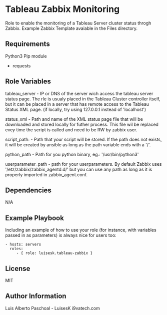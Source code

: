 Tableau Zabbix Monitoring
=========

Role to enable the monitoring of a Tableau Server cluster status throgh Zabbix.
Example Zabbix Template avaiable in the Files directory.

Requirements
------------

Python3
Pip module
  - requests


Role Variables
--------------

tableau_server - IP or DNS of the server wich access the tableau server status page. The rle is usualy placed in the Tableau Cluster controller itself, but it can be placed in a server that has remote access to the Tableau Status XML page. (if locally, try using 127.0.0.1 instead of 'localhost')

status_xml - Path and name of the XML status page file that will be downloaded and stored locally for futher process. This file wil be replaced evey time the script is called and need to be RW by zabbix user.

script_path: - Path that your script will be stored. If the path does not exists, it will be created by ansible as long as the path variable ends with a '/'.

python_path - Path for you python binary, eg.: '/usr/bin/python3'

userparameter_path - path for your userparameters. By default Zabbix uses '/etz/zabbix/zabbix_agentd.d/' but you can use any path as long as it is properly imported in zabbix_agent.conf.


Dependencies
------------

N/A

Example Playbook
----------------

Including an example of how to use your role (for instance, with variables passed in as parameters) is always nice for users too:

    - hosts: servers
      roles:
         - { role: luisesk.tableau-zabbix }

License
-------

MIT

Author Information
------------------

Luis Alberto Paschoal - LuisesK
i9vatech.com
